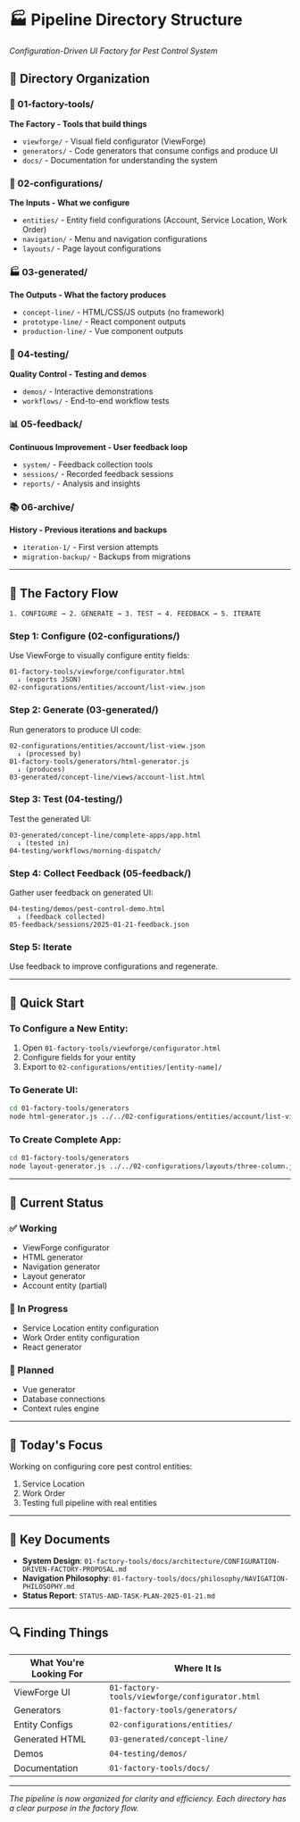 # 🏭 Pipeline Directory Structure
*Configuration-Driven UI Factory for Pest Control System*

## 📂 Directory Organization

### 🔧 01-factory-tools/
**The Factory - Tools that build things**
- `viewforge/` - Visual field configurator (ViewForge)
- `generators/` - Code generators that consume configs and produce UI
- `docs/` - Documentation for understanding the system

### 📝 02-configurations/
**The Inputs - What we configure**
- `entities/` - Entity field configurations (Account, Service Location, Work Order)
- `navigation/` - Menu and navigation configurations
- `layouts/` - Page layout configurations

### 🏭 03-generated/
**The Outputs - What the factory produces**
- `concept-line/` - HTML/CSS/JS outputs (no framework)
- `prototype-line/` - React component outputs
- `production-line/` - Vue component outputs

### 🧪 04-testing/
**Quality Control - Testing and demos**
- `demos/` - Interactive demonstrations
- `workflows/` - End-to-end workflow tests

### 📊 05-feedback/
**Continuous Improvement - User feedback loop**
- `system/` - Feedback collection tools
- `sessions/` - Recorded feedback sessions
- `reports/` - Analysis and insights

### 📚 06-archive/
**History - Previous iterations and backups**
- `iteration-1/` - First version attempts
- `migration-backup/` - Backups from migrations

---

## 🔄 The Factory Flow

```
1. CONFIGURE → 2. GENERATE → 3. TEST → 4. FEEDBACK → 5. ITERATE
```

### Step 1: Configure (02-configurations/)
Use ViewForge to visually configure entity fields:
```
01-factory-tools/viewforge/configurator.html
  ↓ (exports JSON)
02-configurations/entities/account/list-view.json
```

### Step 2: Generate (03-generated/)
Run generators to produce UI code:
```
02-configurations/entities/account/list-view.json
  ↓ (processed by)
01-factory-tools/generators/html-generator.js
  ↓ (produces)
03-generated/concept-line/views/account-list.html
```

### Step 3: Test (04-testing/)
Test the generated UI:
```
03-generated/concept-line/complete-apps/app.html
  ↓ (tested in)
04-testing/workflows/morning-dispatch/
```

### Step 4: Collect Feedback (05-feedback/)
Gather user feedback on generated UI:
```
04-testing/demos/pest-control-demo.html
  ↓ (feedback collected)
05-feedback/sessions/2025-01-21-feedback.json
```

### Step 5: Iterate
Use feedback to improve configurations and regenerate.

---

## 🚀 Quick Start

### To Configure a New Entity:
1. Open `01-factory-tools/viewforge/configurator.html`
2. Configure fields for your entity
3. Export to `02-configurations/entities/[entity-name]/`

### To Generate UI:
```bash
cd 01-factory-tools/generators
node html-generator.js ../../02-configurations/entities/account/list-view.json ../../03-generated/concept-line/views/account-list.html
```

### To Create Complete App:
```bash
cd 01-factory-tools/generators
node layout-generator.js ../../02-configurations/layouts/three-column.json ../../03-generated/concept-line/complete-apps/app.html
```

---

## 📍 Current Status

### ✅ Working
- ViewForge configurator
- HTML generator
- Navigation generator
- Layout generator
- Account entity (partial)

### 🚧 In Progress
- Service Location entity configuration
- Work Order entity configuration
- React generator

### 📅 Planned
- Vue generator
- Database connections
- Context rules engine

---

## 🎯 Today's Focus

Working on configuring core pest control entities:
1. Service Location
2. Work Order
3. Testing full pipeline with real entities

---

## 📖 Key Documents

- **System Design**: `01-factory-tools/docs/architecture/CONFIGURATION-DRIVEN-FACTORY-PROPOSAL.md`
- **Navigation Philosophy**: `01-factory-tools/docs/philosophy/NAVIGATION-PHILOSOPHY.md`
- **Status Report**: `STATUS-AND-TASK-PLAN-2025-01-21.md`

---

## 🔍 Finding Things

| What You're Looking For | Where It Is |
|------------------------|-------------|
| ViewForge UI | `01-factory-tools/viewforge/configurator.html` |
| Generators | `01-factory-tools/generators/` |
| Entity Configs | `02-configurations/entities/` |
| Generated HTML | `03-generated/concept-line/` |
| Demos | `04-testing/demos/` |
| Documentation | `01-factory-tools/docs/` |

---

*The pipeline is now organized for clarity and efficiency. Each directory has a clear purpose in the factory flow.*